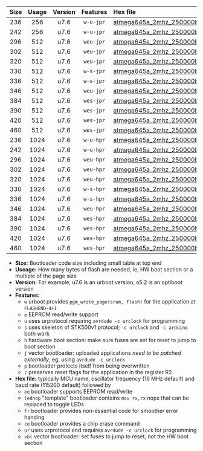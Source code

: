 |Size|Usage|Version|Features|Hex file|
|:-:|:-:|:-:|:-:|:--|
|236|256|u7.6|`w-u-jpr`|[atmega645a_2mhz_250000bps_ur_vbl.hex](https://raw.githubusercontent.com/stefanrueger/urboot/main/atmega645a_2mhz_250000bps_ur_vbl.hex)|
|242|256|u7.6|`w-u-jpr`|[atmega645a_2mhz_250000bps_lednop_ur_vbl.hex](https://raw.githubusercontent.com/stefanrueger/urboot/main/atmega645a_2mhz_250000bps_lednop_ur_vbl.hex)|
|296|512|u7.6|`weu-jpr`|[atmega645a_2mhz_250000bps_ee_ur_vbl.hex](https://raw.githubusercontent.com/stefanrueger/urboot/main/atmega645a_2mhz_250000bps_ee_ur_vbl.hex)|
|302|512|u7.6|`weu-jpr`|[atmega645a_2mhz_250000bps_ee_lednop_ur_vbl.hex](https://raw.githubusercontent.com/stefanrueger/urboot/main/atmega645a_2mhz_250000bps_ee_lednop_ur_vbl.hex)|
|320|512|u7.6|`weu-jpr`|[atmega645a_2mhz_250000bps_ee_lednop_fr_ur_vbl.hex](https://raw.githubusercontent.com/stefanrueger/urboot/main/atmega645a_2mhz_250000bps_ee_lednop_fr_ur_vbl.hex)|
|330|512|u7.6|`w-s-jpr`|[atmega645a_2mhz_250000bps_vbl.hex](https://raw.githubusercontent.com/stefanrueger/urboot/main/atmega645a_2mhz_250000bps_vbl.hex)|
|336|512|u7.6|`w-s-jpr`|[atmega645a_2mhz_250000bps_lednop_vbl.hex](https://raw.githubusercontent.com/stefanrueger/urboot/main/atmega645a_2mhz_250000bps_lednop_vbl.hex)|
|346|512|u7.6|`weu-jpr`|[atmega645a_2mhz_250000bps_ee_lednop_fr_ce_ur_vbl.hex](https://raw.githubusercontent.com/stefanrueger/urboot/main/atmega645a_2mhz_250000bps_ee_lednop_fr_ce_ur_vbl.hex)|
|384|512|u7.6|`wes-jpr`|[atmega645a_2mhz_250000bps_ee_vbl.hex](https://raw.githubusercontent.com/stefanrueger/urboot/main/atmega645a_2mhz_250000bps_ee_vbl.hex)|
|390|512|u7.6|`wes-jpr`|[atmega645a_2mhz_250000bps_ee_lednop_vbl.hex](https://raw.githubusercontent.com/stefanrueger/urboot/main/atmega645a_2mhz_250000bps_ee_lednop_vbl.hex)|
|420|512|u7.6|`wes-jpr`|[atmega645a_2mhz_250000bps_ee_lednop_fr_vbl.hex](https://raw.githubusercontent.com/stefanrueger/urboot/main/atmega645a_2mhz_250000bps_ee_lednop_fr_vbl.hex)|
|460|512|u7.6|`wes-jpr`|[atmega645a_2mhz_250000bps_ee_lednop_fr_ce_vbl.hex](https://raw.githubusercontent.com/stefanrueger/urboot/main/atmega645a_2mhz_250000bps_ee_lednop_fr_ce_vbl.hex)|
|236|1024|u7.6|`w-u-hpr`|[atmega645a_2mhz_250000bps_ur.hex](https://raw.githubusercontent.com/stefanrueger/urboot/main/atmega645a_2mhz_250000bps_ur.hex)|
|242|1024|u7.6|`w-u-hpr`|[atmega645a_2mhz_250000bps_lednop_ur.hex](https://raw.githubusercontent.com/stefanrueger/urboot/main/atmega645a_2mhz_250000bps_lednop_ur.hex)|
|296|1024|u7.6|`weu-hpr`|[atmega645a_2mhz_250000bps_ee_ur.hex](https://raw.githubusercontent.com/stefanrueger/urboot/main/atmega645a_2mhz_250000bps_ee_ur.hex)|
|302|1024|u7.6|`weu-hpr`|[atmega645a_2mhz_250000bps_ee_lednop_ur.hex](https://raw.githubusercontent.com/stefanrueger/urboot/main/atmega645a_2mhz_250000bps_ee_lednop_ur.hex)|
|320|1024|u7.6|`weu-hpr`|[atmega645a_2mhz_250000bps_ee_lednop_fr_ur.hex](https://raw.githubusercontent.com/stefanrueger/urboot/main/atmega645a_2mhz_250000bps_ee_lednop_fr_ur.hex)|
|330|1024|u7.6|`w-s-hpr`|[atmega645a_2mhz_250000bps.hex](https://raw.githubusercontent.com/stefanrueger/urboot/main/atmega645a_2mhz_250000bps.hex)|
|336|1024|u7.6|`w-s-hpr`|[atmega645a_2mhz_250000bps_lednop.hex](https://raw.githubusercontent.com/stefanrueger/urboot/main/atmega645a_2mhz_250000bps_lednop.hex)|
|346|1024|u7.6|`weu-hpr`|[atmega645a_2mhz_250000bps_ee_lednop_fr_ce_ur.hex](https://raw.githubusercontent.com/stefanrueger/urboot/main/atmega645a_2mhz_250000bps_ee_lednop_fr_ce_ur.hex)|
|384|1024|u7.6|`wes-hpr`|[atmega645a_2mhz_250000bps_ee.hex](https://raw.githubusercontent.com/stefanrueger/urboot/main/atmega645a_2mhz_250000bps_ee.hex)|
|390|1024|u7.6|`wes-hpr`|[atmega645a_2mhz_250000bps_ee_lednop.hex](https://raw.githubusercontent.com/stefanrueger/urboot/main/atmega645a_2mhz_250000bps_ee_lednop.hex)|
|420|1024|u7.6|`wes-hpr`|[atmega645a_2mhz_250000bps_ee_lednop_fr.hex](https://raw.githubusercontent.com/stefanrueger/urboot/main/atmega645a_2mhz_250000bps_ee_lednop_fr.hex)|
|460|1024|u7.6|`wes-hpr`|[atmega645a_2mhz_250000bps_ee_lednop_fr_ce.hex](https://raw.githubusercontent.com/stefanrueger/urboot/main/atmega645a_2mhz_250000bps_ee_lednop_fr_ce.hex)|

- **Size:** Bootloader code size including small table at top end
- **Useage:** How many bytes of flash are needed, ie, HW boot section or a multiple of the page size
- **Version:** For example, u7.6 is an urboot version, o5.2 is an optiboot version
- **Features:**
  + `w` urboot provides `pgm_write_page(sram, flash)` for the application at `FLASHEND-4+1`
  + `e` EEPROM read/write support
  + `u` uses urprotocol requiring `avrdude -c urclock` for programming
  + `s` uses skeleton of STK500v1 protocol; `-c urclock` and `-c arduino` both work
  + `h` hardware boot section: make sure fuses are set for reset to jump to boot section
  + `j` vector bootloader: uploaded applications *need to be patched externally*, eg, using `avrdude -c urclock`
  + `p` bootloader protects itself from being overwritten
  + `r` preserves reset flags for the application in the register R2
- **Hex file:** typically MCU name, oscillator frequency (16 MHz default) and baud rate (115200 default) followed by
  + `ee` bootloader supports EEPROM read/write
  + `lednop` "template" bootloader contains `mov rx,rx` nops that can be replaced to toggle LEDs
  + `fr` bootloader provides non-essential code for smoother error handing
  + `ce` bootloader provides a chip erase command
  + `ur` uses urprotocol and requires `avrdude -c urclock` for programming
  + `vbl` vector bootloader: set fuses to jump to reset, not the HW boot section

